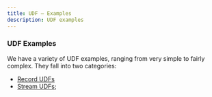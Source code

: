 ```yaml
---
title: UDF – Examples
description: UDF examples
---
```


### UDF Examples

We have a variety of UDF examples, ranging from very simple to fairly complex.
They fall into two categories:

* [Record UDFs](/docs/udf/examples/record_udf_examples.html)
* [Stream UDFs](/docs/udf/examples/stream_udf_examples.html);
